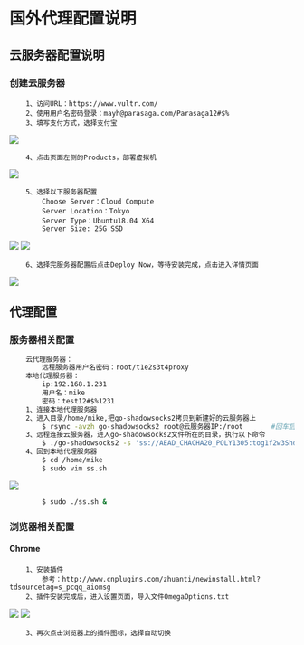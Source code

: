 # 国外代理配置说明

## 云服务器配置说明
### 创建云服务器
~~~text
	1、访问URL：https://www.vultr.com/
	2、使用用户名密码登录：mayh@parasaga.com/Parasaga12#$%
	3、填写支付方式，选择支付宝
~~~
![](https://i.loli.net/2020/08/25/rvqy1NKVcAh9Cam.png)
~~~text
	4、点击页面左侧的Products，部署虚拟机
~~~
![](https://i.loli.net/2020/08/25/zBGnibKxVfcjtZA.png)
~~~
	5、选择以下服务器配置
		Choose Server：Cloud Compute
		Server Location：Tokyo
		Server Type：Ubuntu18.04 X64
		Server Size: 25G SSD
~~~
![](https://i.loli.net/2020/08/25/N2lqvmwb9M6sXxj.png)
![](https://i.loli.net/2020/08/25/42jN5zngSO3LFcA.png)

~~~
	6、选择完服务器配置后点击Deploy Now，等待安装完成，点击进入详情页面
~~~
![](https://i.loli.net/2020/08/25/QO5pwc3mdJEiY4Z.png)
## 代理配置
### 服务器相关配置
~~~bash
	云代理服务器：
		远程服务器用户名密码：root/t1e2s3t4proxy
	本地代理服务器：
		ip:192.168.1.231
		用户名：mike
		密码：test12#$%1231
	1、连接本地代理服务器
	2、进入目录/home/mike,把go-shadowsocks2拷贝到新建好的云服务器上
		$ rsync -avzh go-shadowsocks2 root@云服务器IP:/root       #回车后输入yes，然后输入云服务器的密码
	3、远程连接云服务器，进入go-shadowsocks2文件所在的目录，执行以下命令
		$ ./go-shadowsocks2 -s 'ss://AEAD_CHACHA20_POLY1305:tog1f2w3Shd@:1080' -verbose &
	4、回到本地代理服务器
		$ cd /home/mike
		$ sudo vim ss.sh
~~~
![](https://i.loli.net/2020/08/25/1j7nioe4Ux8qvI6.png)
~~~bash
		$ sudo ./ss.sh &
~~~
### 浏览器相关配置
#### Chrome
~~~
	1、安装插件
		参考：http://www.cnplugins.com/zhuanti/newinstall.html?tdsourcetag=s_pcqq_aiomsg
	2、插件安装完成后，进入设置页面，导入文件OmegaOptions.txt
~~~
![](https://i.loli.net/2020/08/25/dN9m7hfjEW8H3vP.png)
![](https://i.loli.net/2020/08/25/2Bc1lMpUWzOfjFk.png)

~~~
	3、再次点击浏览器上的插件图标，选择自动切换
~~~

